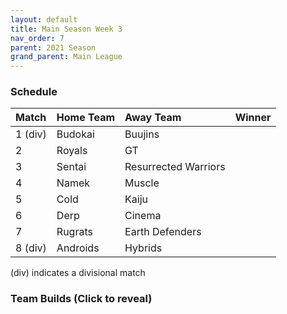 ```yaml
---
layout: default
title: Main Season Week 3
nav_order: 7
parent: 2021 Season
grand_parent: Main League
---
```

### Schedule

|Match          |  Home Team            | Away Team        | Winner          |
| :-------------| :---------------------| :----------------| :---------------|
| 1 (div)       | Budokai               | Buujins  |   |
| 2             | Royals                | GT          |           |
| 3             | Sentai                | Resurrected Warriors          |          |
| 4             | Namek                 | Muscle            |            |
| 5             | Cold                  | Kaiju           |   |
| 6             | Derp                  | Cinema            |            |
| 7             | Rugrats              | Earth Defenders          |         | 
| 8 (div)            | Androids              | Hybrids            |           |

(div) indicates a divisional match

### Team Builds (Click to reveal)
	 	 	 	 	 		 